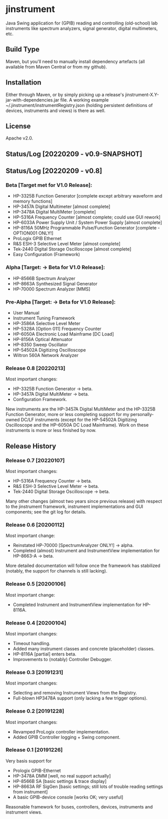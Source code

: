 # jinstrument
Java Swing application for (GPIB) reading and controlling (old-school) lab instruments
like spectrum analyzers, signal generator, digital multimeters, etc.

## Build Type
Maven, but you'll need to manually install dependency artefacts (all available from Maven Central or from my github).

## Installation
Either through Maven, or by simply picking up a release's jinstrument-X.Y-jar-with-dependencies.jar file.
A working example ~/.jinstrument/instrumentRegistry.json (holding persistent definitions of devices, instruments and views)
is there as well.

## License
Apache v2.0.

## Status/Log [20220209 - v0.9-SNAPSHOT]

## Status/Log [20220209 - v0.8]

### Beta [Target met for V1.0 Release]:
- HP-3325B Function Generator [complete except arbitrary waveform and memory functions]
- HP-3457A Digital Multimeter [almost complete]
- HP-3478A Digital MultiMeter [complete]
- HP-5316A Frequency Counter [almost complete; could use GUI rework]
- HP-6033A Power Supply Unit / System Power Supply [almost complete]
- HP-8116A 50MHz Programmable Pulse/Function Generator [complete - OPTION001 ONLY!]
- ProLogix GPIB Ethernet
- R&S ESH-3 Selective Level Meter [almost complete]
- Tek-2440 Digital Storage Oscilloscope [almost complete]
- Easy Configuration (Framework)

### Alpha [Target: -> Beta for V1.0 Release]:
- HP-8566B Spectrum Analyzer
- HP-8663A Synthesized Signal Generator
- HP-70000 Spectrum Analyzer [MMS]

### Pre-Alpha [Target: -> Beta for V1.0 Release]:
- User Manual
- Instrument Tuning Framework
- HP-3586A Selective Level Meter
- HP-5328A [Option 011] Frequency Counter
- HP-6050A Electronic Load Mainframe [DC Load]
- HP-8156A Optical Attenuator
- HP-8350 Sweep Oscillator
- HP-54502A Digitizing Oscilloscope
- Wiltron 560A Network Analyzer

### Release 0.8 [20220213]
Most important changes:
- HP-3325B Function Generator -> beta.
- HP-3457A Digital MultiMeter -> beta.
- Configuration Framework.

New instruments are the HP-3457A Digital MultiMeter and
  the HP-3325B Function Generator, more or less completing
  support for my personally-owned DC/LF instruments
  (except for the HP-54502A Digitizing Oscilloscope
  and the HP-6050A DC Load Mainframe).
Work on these instruments is more or less finished by now.
  
## Release History

### Release 0.7 [20220107]
Most important changes:
- HP-5316A Frequency Counter -> beta.
- R&S ESH-3 Selective Level Meter -> beta.
- Tek-2440 Digital Storage Oscilloscope -> beta.

Many other changes (almost two years since previous release)
with respect to the jinstrument framework, instrument implementations and GUI components;
see the git log for details.

### Release 0.6 [20200112]
Most important change:
- Reinstated HP-70000 [SpectrumAnalyzer ONLY!] -> alpha.
- Completed (almost) Instrument and InstrumentView implementation for HP-8663-A -> beta.

More detailed documentation will follow once the framework has stabilized (notably, the support for channels is still lacking).

### Release 0.5 [20200106]
Most important change:
- Completed Instrument and InstrumentView implementation for HP-8116A.

### Release 0.4 [20200104]
Most important changes:
- Timeout handling.
- Added many instrument classes and concrete (placeholder) classes.
- HP-8116A [partial] enters beta.
- Improvements to (notably) Controller Debugger.

### Release 0.3 [20191231]
Most important changes:
- Selecting and removing Instrument Views from the Registry.
- Full-blown HP3478A support (only lacking a few trigger options).

### Release 0.2 [20191228]
Most important changes:
- Revamped ProLogix controller implementation.
- Added GPIB Controller logging + Swing component.

### Release 0.1 [20191226]
Very basis support for
- Prologix GPIB-Ethernet
- HP-3478A DMM [well, no real support actually]
- HP-8566B SA [basic settings & trace display]
- HP-8663A RF SigGen [basic settings; still lots of trouble reading settings from instrument]
- A basic GPIB-device console [works OK; very useful]

Reasonable framework for buses, controllers, devices, instruments and instrument views.
